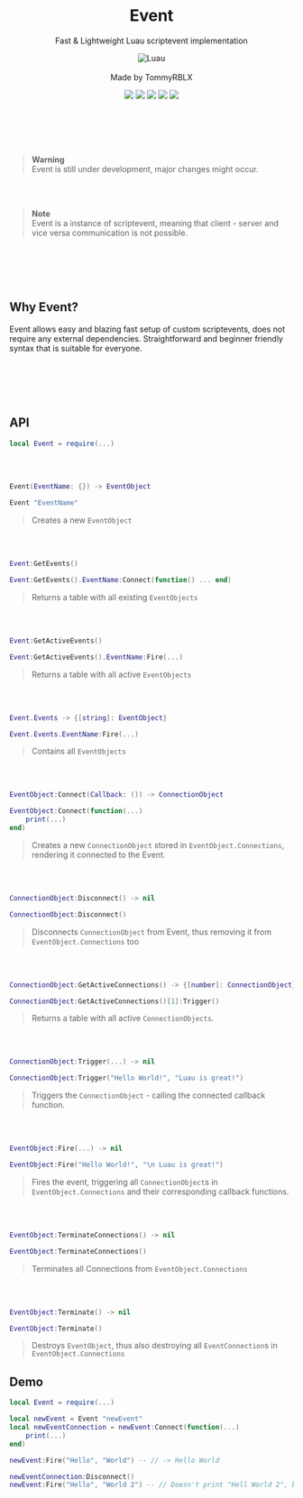 <div align="center">
	<h1>Event</h1>
	<p> Fast & Lightweight Luau scriptevent implementation </p>
  
  ![Luau](https://img.shields.io/badge/Lua-2C2D72?style=for-the-badge&logo=lua&logoColor=white)
  <br><br>
  Made by TommyRBLX
  
  <img src="https://img.shields.io/github/forks/rT0mmy/Event?style=for-the-badge">

  <img src="https://img.shields.io/github/stars/rT0mmy/Event?style=for-the-badge">

  <img src="https://img.shields.io/github/issues/rT0mmy/Event?style=for-the-badge">

  <img src="https://img.shields.io/github/issues-pr/rT0mmy/Event?style=for-the-badge">

  <img src="https://img.shields.io/github/license/rT0mmy/Event?style=for-the-badge">
</div>

<br><br><br><br>

> **Warning** <br>
> Event is still under development, major changes might occur.

<br><br>

> **Note** <br>
> Event is a instance of scriptevent, meaning that client - server and vice versa communication is not possible.

<br><br><br><br>

## Why Event?

Event allows easy and blazing fast setup of custom scriptevents, does not require any external dependencies. 
Straightforward and beginner friendly syntax that is suitable for everyone. 

<br><br><br><br>

## API

```lua
local Event = require(...)
```

<br><br>

```lua
Event(EventName: {}) -> EventObject
```
```lua
Event "EventName"
```

> Creates a new ```EventObject```

<br><br>

```lua
Event:GetEvents()
```
```lua
Event:GetEvents().EventName:Connect(function() ... end)
```

> Returns a table with all existing ```EventObjects```

<br><br>

```lua
Event:GetActiveEvents()
```
```lua
Event:GetActiveEvents().EventName:Fire(...)
```

> Returns a table with all active ```EventObjects```

<br><br>

```lua
Event.Events -> {[string]: EventObject}
```
```lua
Event.Events.EventName:Fire(...)
```

> Contains all ```EventObjects```

<br><br>

```lua
EventObject:Connect(Callback: ()) -> ConnectionObject
```
```lua
EventObject:Connect(function(...)
	print(...)
end)
```

> Creates a new ```ConnectionObject``` stored in ```EventObject.Connections```, rendering it connected to the Event.

<br><br>

```lua
ConnectionObject:Disconnect() -> nil
```
```lua
ConnectionObject:Disconnect()
```

> Disconnects ```ConnectionObject``` from Event, thus removing it from ```EventObject.Connections``` too

<br><br>

```lua
ConnectionObject:GetActiveConnections() -> {[number]: ConnectionObject}
```
```lua
ConnectionObject:GetActiveConnections()[1]:Trigger()
```

> Returns a table with all active ```ConnectionObjects```.

<br><br>

```lua
ConnectionObject:Trigger(...) -> nil
```
```lua
ConnectionObject:Trigger("Hello World!", "Luau is great!")
```

> Triggers the ```ConnectionObject``` - calling the connected callback function.

<br><br>

```lua
EventObject:Fire(...) -> nil
```
```lua
EventObject:Fire("Hello World!", "\n Luau is great!")
```

> Fires the event, triggering all ```ConnectionObject```s in ```EventObject.Connections``` and their corresponding callback functions.

<br><br>

```lua
EventObject:TerminateConnections() -> nil
```
```lua
EventObject:TerminateConnections()
```

> Terminates all Connections from ```EventObject.Connections```

<br><br>

```lua
EventObject:Terminate() -> nil
```
```lua
EventObject:Terminate()
```

> Destroys ```EventObject```, thus also destroying all ```EventConnection```s in ```EventObject.Connections```

## Demo


```lua
local Event = require(...)

local newEvent = Event "newEvent"
local newEventConnection = newEvent:Connect(function(...)
    print(...)
end)

newEvent:Fire("Hello", "World") -- // -> Hello World

newEventConnection:Disconnect()
newEvent:Fire("Hello", "World 2") -- // Doesn't print "Hell World 2", because the ConnectionObject "newEventConnection" was disconnected beforehand.

```


